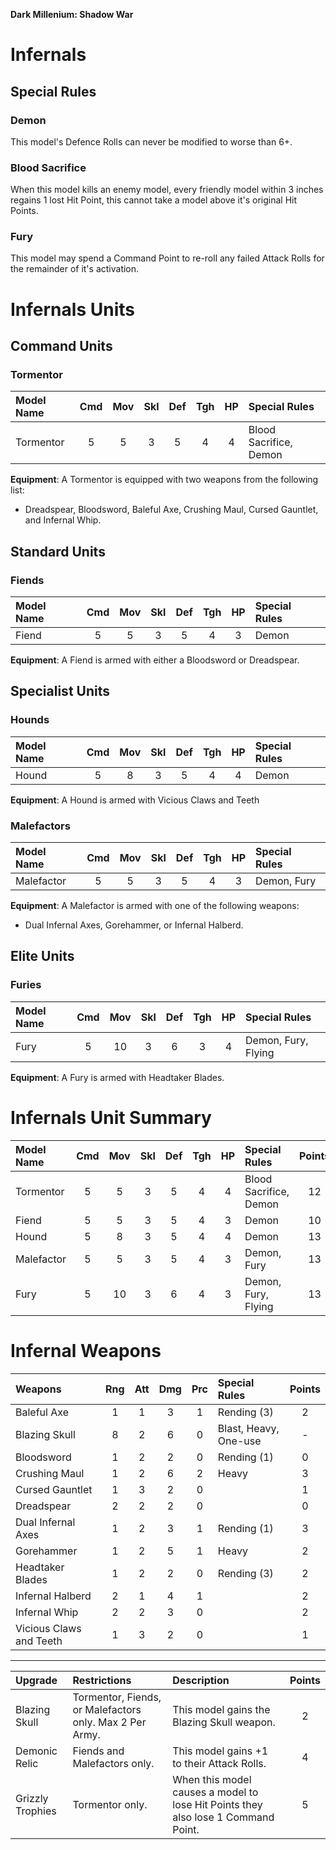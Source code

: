 **Dark Millenium: Shadow War**

Infernals
=========

## Special Rules

### Demon

This model's Defence Rolls can never be modified to worse than 6+.

### Blood Sacrifice

When this model kills an enemy model, every friendly model within 3 inches regains 1 lost Hit Point, this cannot take a model above it's original Hit Points.

### Fury

This model may spend a Command Point to re-roll any failed Attack Rolls for the remainder of it's activation.

Infernals Units
===============

## Command Units

### Tormentor

| Model Name         | Cmd | Mov | Skl | Def | Tgh | HP  | Special Rules                    | 
| :----------------- | :-: | :-: | :-: | :-: | :-: | :-: | :------------------------------- |
| Tormentor          |  5  |  5  |  3  |  5  |  4  |  4  | Blood Sacrifice, Demon           |

**Equipment**: A Tormentor is equipped with two weapons from the following list:

- Dreadspear, Bloodsword, Baleful Axe, Crushing Maul, Cursed Gauntlet, and Infernal Whip.

## Standard Units

### Fiends

| Model Name         | Cmd | Mov | Skl | Def | Tgh | HP  | Special Rules                    |
| :----------------- | :-: | :-: | :-: | :-: | :-: | :-: | :------------------------------- |
| Fiend              |  5  |  5  |  3  |  5  |  4  |  3  | Demon                            |

**Equipment**: A Fiend is armed with either a Bloodsword or Dreadspear.

## Specialist Units

### Hounds

| Model Name         | Cmd | Mov | Skl | Def | Tgh | HP  | Special Rules                    | 
| :----------------- | :-: | :-: | :-: | :-: | :-: | :-: | :------------------------------- |
| Hound              |  5  |  8  |  3  |  5  |  4  |  4  | Demon                            |

**Equipment**: A Hound is armed with Vicious Claws and Teeth

### Malefactors

| Model Name         | Cmd | Mov | Skl | Def | Tgh | HP  | Special Rules                    | 
| :----------------- | :-: | :-: | :-: | :-: | :-: | :-: | :------------------------------- |
| Malefactor         |  5  |  5  |  3  |  5  |  4  |  3  | Demon, Fury                      |

**Equipment**: A Malefactor is armed with one of the following weapons:

- Dual Infernal Axes, Gorehammer, or Infernal Halberd.

## Elite Units

### Furies

| Model Name         | Cmd | Mov | Skl | Def | Tgh | HP  | Special Rules                    |
| :----------------- | :-: | :-: | :-: | :-: | :-: | :-: | :------------------------------- |
| Fury               |  5  | 10  |  3  |  6  |  3  |  4  | Demon, Fury, Flying              |

**Equipment**: A Fury is armed with Headtaker Blades.

Infernals Unit Summary
======================

| Model Name         | Cmd | Mov | Skl | Def | Tgh | HP  | Special Rules                    | Points |
| :----------------- | :-: | :-: | :-: | :-: | :-: | :-: | :------------------------------- | :----: |
| Tormentor          |  5  |  5  |  3  |  5  |  4  |  4  | Blood Sacrifice, Demon           | 12     |
| Fiend              |  5  |  5  |  3  |  5  |  4  |  3  | Demon                            | 10     |
| Hound              |  5  |  8  |  3  |  5  |  4  |  4  | Demon                            | 13     |
| Malefactor         |  5  |  5  |  3  |  5  |  4  |  3  | Demon, Fury                      | 13     |
| Fury               |  5  | 10  |  3  |  6  |  4  |  3  | Demon, Fury, Flying              | 13     |

Infernal Weapons
================

| Weapons                   | Rng | Att | Dmg | Prc | Special Rules                   | Points |
| :------------------------ | :-: | :-: | :-: | :-: | :------------------------------ | :----: |
| Baleful Axe               | 1   | 1   | 3   | 1   | Rending (3)                     | 2      |
| Blazing Skull             | 8   | 2   | 6   | 0   | Blast, Heavy, One-use           | -      |
| Bloodsword                | 1   | 2   | 2   | 0   | Rending (1)                     | 0      |
| Crushing Maul             | 1   | 2   | 6   | 2   | Heavy                           | 3      |
| Cursed Gauntlet           | 1   | 3   | 2   | 0   |                                 | 1      |
| Dreadspear                | 2   | 2   | 2   | 0   |                                 | 0      |
| Dual Infernal Axes        | 1   | 2   | 3   | 1   | Rending (1)                     | 3      |
| Gorehammer                | 1   | 2   | 5   | 1   | Heavy                           | 2      |
| Headtaker Blades          | 1   | 2   | 2   | 0   | Rending (3)                     | 2      |
| Infernal Halberd          | 2   | 1   | 4   | 1   |                                 | 2      |
| Infernal Whip             | 2   | 2   | 3   | 0   |                                 | 2      |
| Vicious Claws and Teeth   | 1   | 3   | 2   | 0   |                                 | 1      |

---

| Upgrade | Restrictions | Description | Points |
| :------ | :----------- | :---------- | :----: |
| Blazing Skull | Tormentor, Fiends, or Malefactors only. Max 2 Per Army. | This model gains the Blazing Skull weapon. | 2 |
| Demonic Relic | Fiends and Malefactors only. | This model gains +1 to their Attack Rolls. | 4 |
| Grizzly Trophies | Tormentor only. | When this model causes a model to lose Hit Points they also lose 1 Command Point. | 5 |